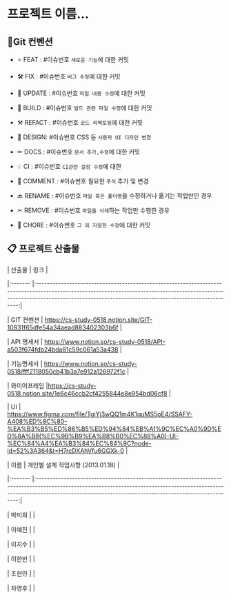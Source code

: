 
# 프로젝트 이름...

  

## 📌Git 컨벤션

  

- ⭐ FEAT : #이슈번호 `새로운 기능`에 대한 커밋

- 🛠 FIX : #이슈번호 `버그 수정`에 대한 커밋

- 📝 UPDATE : #이슈번호 `파일 내용 수정`에 대한 커밋

- 🧱 BUILD : #이슈번호 `빌드 관련 파일 수정`에 대한 커밋

- ⚒ REFACT : #이슈번호 `코드 리팩토링`에 대한 커밋

- 🎨 DESIGN: #이슈번호 CSS 등 `사용자 UI 디자인 변경`

- ✏ DOCS : #이슈번호 `문서 추가,수정`에 대한 커밋

- 💡 CI : #이슈번호 `CI관련 설정 수정`에 대한

- 💬 COMMENT : #이슈번호 필요한 `주석` 추가 및 변경

- 🔙 RENAME : #이슈번호 `파일 혹은 폴더명`을 수정하거나 옮기는 작업만인 경우

- ✂ REMOVE : #이슈번호 `파일을 삭제`하는 작업만 수행한 경우

- 👏 CHORE : #이슈번호 `그 외 자잘한 수정`에 대한 커밋

  

## 📋 프로젝트 산출물

  

| 산출물  | 링크 |

|:------- |:-----------------------------------------------------------------------------------------------------------------------------------------------------------------------------------------------------------------------------------:|

| GIT 컨벤션 | https://cs-study-0518.notion.site/GIT-10831f65dfe54a34aead883402303b6f |

| API 명세서 | https://www.notion.so/cs-study-0518/API-a503f674fdb24bda81c59c061a53a438 |

| 기능명세서 | https://www.notion.so/cs-study-0518/fff2118050cb41b3a7e912a126972f1c |

| 와이어프레임 |https://cs-study-0518.notion.site/1e6c46ccb2cf4255844e8e954bd06cf8 |

| UI |  <br/>https://www.figma.com/file/TgiYj3wQQ1m4K1quMS5pE4/SSAFY-A408%ED%8C%80-%EA%B3%B5%ED%86%B5%ED%94%84%EB%A1%9C%EC%A0%9D%ED%8A%B8(%EC%9B%B9%EA%B8%B0%EC%88%A0)-UI-%EC%84%A4%EA%B3%84%EC%84%9C?node-id=52%3A364&t=H7rcDXAhVfu6GGXk-0 |

  
  

| 이름 | 개인별 설계 작업사항 (2013.01.18) |

|:------- |:-----------------------------------------------------------------------------------------------------------------------------------------------------------------------------------------------------------------------------------:|

| 박미희 |  |

| 이예진 |  |

| 이지수 |  |

| 이한빈 |  |

| 조현민 |   |

| 차영후 |   |

